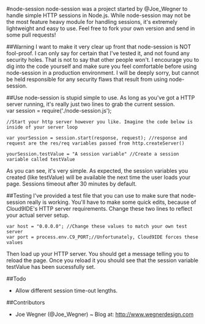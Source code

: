 #node-session
node-session was a project started by @Joe_Wegner to handle simple HTTP sessions in Node.js.  While node-session may not be the most feature heavy module for handling sessions, it's extremely lightweight and easy to use.  Feel free to fork your own version and send in some pull requests!  
  
##Warning
I want to make it very clear up front that node-session is NOT fool-proof.  I can only say for certain that I've tested it, and not found any security holes.  That is not to say that other people won't.  I encourage you to dig into the code yourself and make sure you feel comfortable before using node-session in a production environment.  I will be deeply sorry, but cannot be held responsible for any security flaws that result from using node-session.  
  
##Use
node-session is stupid simple to use.  As long as you've got a HTTP server running, it's really just two lines to grab the current session.  
    var session = require('./node-session.js');
    
    //Start your http server however you like. Imagine the code below is inside of your server loop
    
    var yourSession = session.start(response, request); //response and request are the res/req variables passed from http.createServer()
    
    yourSession.testValue = "A session variable" //Create a session variable called testValue

As you can see, it's very simple.  As expected, the session variables you created (like testValue) will be available the next time the user loads your page.  Sessions timeout after 30 minutes by default.

##Testing
I've provided a test file that you can use to make sure that node-session really is working.  You'll have to make some quick edits, because of Cloud9IDE's HTTP server requirements.
Change these two lines to reflect your actual server setup.

    var host = "0.0.0.0"; //Change these values to match your own test server
    var port = process.env.C9_PORT;//Unfortunately, Cloud9IDE forces these values

Then load up your HTTP server.  You should get a message telling you to reload the page.  Once you reload it you should see that the session variable testValue has been sucessfully set.

##Todo

* Allow different session time-out lengths.

##Contributors

* Joe Wegner (@Joe_Wegner) ~ Blog at: http://www.wegnerdesign.com